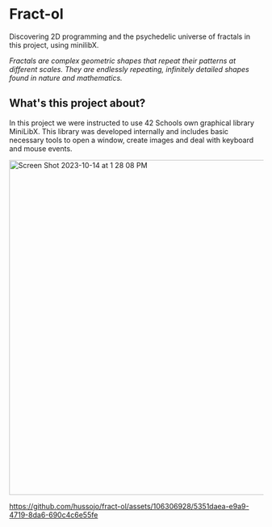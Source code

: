 # Fract-ol
Discovering 2D programming and the psychedelic universe of fractals in this project, using minilibX.

_Fractals are complex geometric shapes that repeat their patterns at different scales. They are endlessly repeating, infinitely detailed shapes found in nature and mathematics._

## What's this project about?
In this project we were instructed to use 42 Schools own graphical library MiniLibX. This library was developed internally and includes basic necessary tools to open a window, create images and deal with keyboard and mouse events.

<img width="663" alt="Screen Shot 2023-10-14 at 1 28 08 PM" src="https://github.com/hussojo/fract-ol/assets/106306928/af764d0e-fa80-41ab-a444-7f5088372ada">



https://github.com/hussojo/fract-ol/assets/106306928/5351daea-e9a9-4719-8da6-690c4c6e55fe

